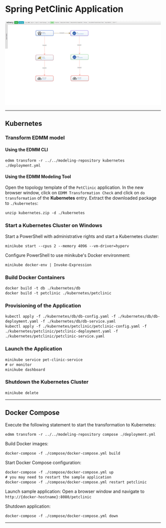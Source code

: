
# Spring PetClinic Application

![](../../docs/images/petclinic_topology.png)

---

## Kubernetes

### Transform EDMM model

#### Using the EDMM CLI

```shell
edmm transform -r ../../modeling-repository kubernetes ./deployment.yml
```

#### Using the EDMM Modeling Tool

Open the topology template of the `PetClinic` application.
In the new browser window, click on `EDMM Transformation Check` and click on `do transformation` of the **Kubernetes** entry.
Extract the downloaded package to `./kubernetes`:
```shell
unzip kubernetes.zip -d ./kubernetes
```

### Start a Kubernetes Cluster on Windows

Start a PowerShell with administrative rights and start a Kubernetes cluster:
```shell
minikube start --cpus 2 --memory 4096 --vm-driver=hyperv
```

Configure PowerShell to use minikube's Docker environment:
```shell
minikube docker-env | Invoke-Expression
```

### Build Docker Containers

```shell
docker build -t db ./kubernetes/db
docker build -t petclinic ./kubernetes/petclinic
```

### Provisioning of the Application

```shell
kubectl apply -f ./kubernetes/db/db-config.yaml -f ./kubernetes/db/db-deployment.yaml -f ./kubernetes/db/db-service.yaml
kubectl apply -f ./kubernetes/petclinic/petclinic-config.yaml -f ./kubernetes/petclinic/petclinic-deployment.yaml -f ./kubernetes/petclinic/petclinic-service.yaml
```

### Launch the Application

```shell
minikube service pet-clinic-service
# or monitor
minikube dashboard
```

### Shutdown the Kubernetes Cluster

```shell
minikube delete
```

---

## Docker Compose

Execute the following statement to start the transformation to Kubernetes:
```shell
edmm transform -r ../../modeling-repository compose ./deployment.yml
```

Build Docker images:
```shell
docker-compose -f ./compose/docker-compose.yml build
```

Start Docker Compose configuration:
```shell
docker-compose -f ./compose/docker-compose.yml up
# you may need to restart the sample application
docker-compose -f ./compose/docker-compose.yml restart petclinic
```

Launch sample application:
Open a browser window and navigate to `http://{docker-hostname}:8080/petclinic`

Shutdown application:
```shell
docker-compose -f ./compose/docker-compose.yml down
```

---
